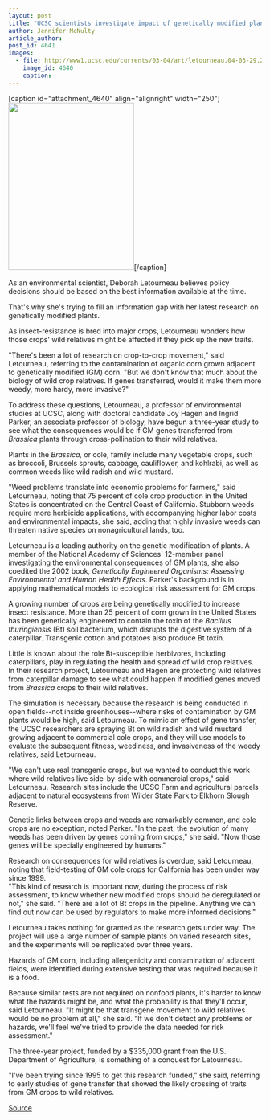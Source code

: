 ```yaml
---
layout: post
title: "UCSC scientists investigate impact of genetically modified plants on wild relatives of major California crop"
author: Jennifer McNulty
article_author: 
post_id: 4641
images:
  - file: http://www1.ucsc.edu/currents/03-04/art/letourneau.04-03-29.250.jpg
    image_id: 4640
    caption: 
---
```


[caption id="attachment_4640" align="alignright" width="250"]<a href="http://dev-ucsc-news.pantheonsite.io/wp-content/uploads/2004/03/letourneau.04-03-29.250.jpg"><img class="size-full wp-image-4640" src="http://dev-ucsc-news.pantheonsite.io/wp-content/uploads/2004/03/letourneau.04-03-29.250.jpg" alt="" width="250" height="333" /></a>[/caption]
<p>
  As an environmental scientist, Deborah Letourneau believes policy decisions should be based on the best information available at the time.
</p>
<p>
  That's why she's trying to fill an information gap with her latest research on genetically modified plants.<br>
</p>
<p>
  As insect-resistance is bred into major crops, Letourneau wonders how those crops' wild relatives might be affected if they pick up the new traits.
</p>
<p>
  "There's been a lot of research on crop-to-crop movement," said Letourneau, referring to the contamination of organic corn grown adjacent to genetically modified (GM) corn. "But we don't know that much about the biology of wild crop relatives. If genes transferred, would it make them more weedy, more hardy, more invasive?"<br>
</p>
<p>
  To address these questions, Letourneau, a professor of environmental studies at UCSC, along with doctoral candidate Joy Hagen and Ingrid Parker, an associate professor of biology, have begun a three-year study to see what the consequences would be if GM genes transferred from <i>Brassica</i> plants through cross-pollination to their wild relatives.
</p>
<p>
  Plants in the <i>Brassica,</i> or cole, family include many vegetable crops, such as broccoli, Brussels sprouts, cabbage, cauliflower, and kohlrabi, as well as common weeds like wild radish and wild mustard.<br>
</p>
<p>
  "Weed problems translate into economic problems for farmers," said Letourneau, noting that 75 percent of cole crop production in the United States is concentrated on the Central Coast of California. Stubborn weeds require more herbicide applications, with accompanying higher labor costs and environmental impacts, she said, adding that highly invasive weeds can threaten native species on nonagricultural lands, too.<br>
</p>
<p>
  Letourneau is a leading authority on the genetic modification of plants. A member of the National Academy of Sciences' 12-member panel investigating the environmental consequences of GM plants, she also coedited the 2002 book, <i>Genetically Engineered Organisms: Assessing Environmental and Human Health Effects.</i> Parker's background is in applying mathematical models to ecological risk assessment for GM crops.<br>
</p>
<p>
  A growing number of crops are being genetically modified to increase insect resistance. More than 25 percent of corn grown in the United States has been genetically engineered to contain the toxin of the <i>Bacillus thuringiensis</i> (Bt) soil bacterium, which disrupts the digestive system of a caterpillar. Transgenic cotton and potatoes also produce Bt toxin.<br>
</p>
<p>
  Little is known about the role Bt-susceptible herbivores, including caterpillars, play in regulating the health and spread of wild crop relatives. In their research project, Letourneau and Hagen are protecting wild relatives from caterpillar damage to see what could happen if modified genes moved from <i>Brassica</i> crops to their wild relatives.<br>
</p>
<p>
  The simulation is necessary because the research is being conducted in open fields--not inside greenhouses--where risks of contamination by GM plants would be high, said Letourneau. To mimic an effect of gene transfer, the UCSC researchers are spraying Bt on wild radish and wild mustard growing adjacent to commercial cole crops, and they will use models to evaluate the subsequent fitness, weediness, and invasiveness of the weedy relatives, said Letourneau.<br>
</p>
<p>
  "We can't use real transgenic crops, but we wanted to conduct this work where wild relatives live side-by-side with commercial crops," said Letourneau. Research sites include the UCSC Farm and agricultural parcels adjacent to natural ecosystems from Wilder State Park to Elkhorn Slough Reserve.<br>
</p>
<p>
  Genetic links between crops and weeds are remarkably common, and cole crops are no exception, noted Parker. "In the past, the evolution of many weeds has been driven by genes coming from crops," she said. "Now those genes will be specially engineered by humans."<br>
</p>
<p>
  Research on consequences for wild relatives is overdue, said Letourneau, noting that field-testing of GM cole crops for California has been under way since 1999.<br>
  "This kind of research is important now, during the process of risk assessment, to know whether new modified crops should be deregulated or not," she said. "There are a lot of Bt crops in the pipeline. Anything we can find out now can be used by regulators to make more informed decisions."<br>
</p>
<p>
  Letourneau takes nothing for granted as the research gets under way. The project will use a large number of sample plants on varied research sites, and the experiments will be replicated over three years.<br>
</p>
<p>
  Hazards of GM corn, including allergenicity and contamination of adjacent fields, were identified during extensive testing that was required because it is a food.
</p>
<p>
  Because similar tests are not required on nonfood plants, it's harder to know what the hazards might be, and what the probability is that they'll occur, said Letourneau. "It might be that transgene movement to wild relatives would be no problem at all," she said. "If we don't detect any problems or hazards, we'll feel we've tried to provide the data needed for risk assessment."<br>
</p>
<p>
  The three-year project, funded by a $335,000 grant from the U.S. Department of Agriculture, is something of a conquest for Letourneau.<br>
</p>
<p>
  "I've been trying since 1995 to get this research funded," she said, referring to early studies of gene transfer that showed the likely crossing of traits from GM crops to wild relatives.<br>
</p>
<p><a href="http://www1.ucsc.edu/currents/03-04/03-29/crops.html" title="Permalink to crops">Source</a></p>

